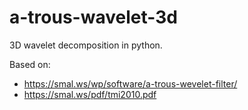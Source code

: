 # a-trous-wavelet-3d
3D wavelet decomposition in python.

Based on:
- https://smal.ws/wp/software/a-trous-wevelet-filter/
- https://smal.ws/pdf/tmi2010.pdf
